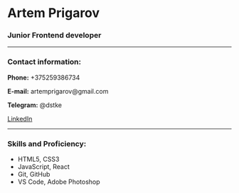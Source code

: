 <h1>Artem Prigarov </h1>
<h3>Junior Frontend developer</h3>
<hr>
<h3>Contact information:</h3>
<p><b>Phone:</b> +375259386734</p>
<p><b>E-mail:</b> artemprigarov@gmail.com</p>
<p><b>Telegram:</b> @dstke</p>
<p><a href='https://www.linkedin.com/in/artem-prigarov-a54939160/'>LinkedIn</a></p>
<hr>
<h3>Skills and Proficiency:</h3>
<ul>
  <li>HTML5, CSS3</li>
  <li>JavaScript, React</li>
  <li>Git, GitHub</li>
  <li>VS Code, Adobe Photoshop</li>
</ul>

